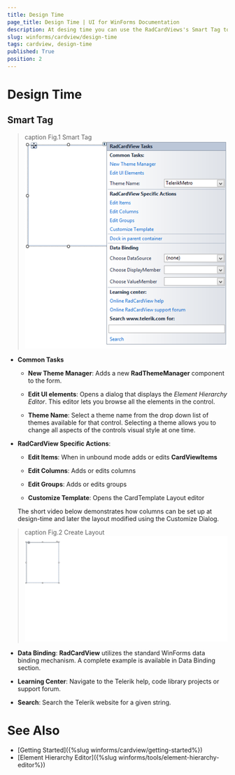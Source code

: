 ```yaml
---
title: Design Time
page_title: Design Time | UI for WinForms Documentation
description: At desing time you can use the RadCardViews's Smart Tag to change the applied theme or navigate to the online documentation.
slug: winforms/cardview/design-time
tags: cardview, design-time
published: True
position: 2 
---
```


# Design Time

## Smart Tag

>caption Fig.1 Smart Tag
![radcardview-design-time 001](images/radcardview-design-time001.png)

* __Common Tasks__

	* __New Theme Manager__: Adds a new __RadThemeManager__ component to the form.

	* __Edit UI elements__: Opens a dialog that displays the *Element Hierarchy Editor*. This editor lets you browse all the elements in the control.

	* __Theme Name__: Select a theme name from the drop down list of themes available for that control. Selecting a theme allows you to change all aspects of the controls visual style at one time.

* __RadCardView Specific Actions__:

	* __Edit Items__: When in unbound mode adds or edits __CardViewItems__

	* __Edit Columns__: Adds or edits columns

	* __Edit Groups__: Adds or edits groups
	
	* __Customize Template__: Opens the CardTemplate Layout editor
	
	The short video below demonstrates how columns can be set up at design-time and later the layout modified using the Customize Dialog.

>caption Fig.2 Create Layout
![radcardview-design-time 002](images/radcardview-design-time002.gif)

* __Data Binding__: __RadCardView__ utilizes the standard WinForms data binding mechanism. A complete example is available in Data Binding section.

* __Learning Center__: Navigate to the Telerik help, code library projects or support forum.

* __Search__: Search the Telerik website for a given string.

# See Also

* [Getting Started]({%slug winforms/cardview/getting-started%})
* [Element Hierarchy Editor]({%slug winforms/tools/element-hierarchy-editor%})

